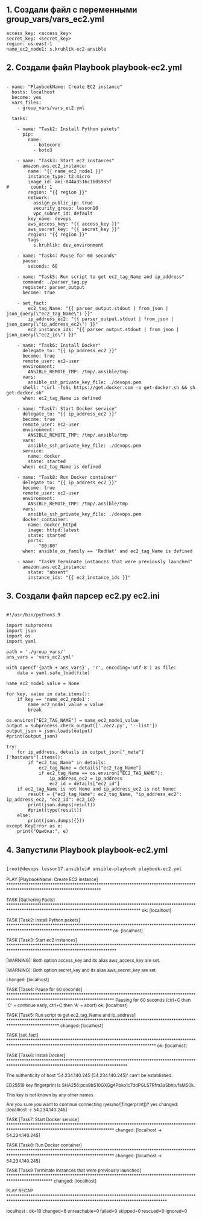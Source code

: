 ## 1. Создали файл с переменными group_vars/vars_ec2.yml

```
access_key: <access_key>
secret_key: <secret_key>
region: us-east-1
name_ec2_node1: s.kruhlik-ec2-ansible

```

## 2. Создали файл Playbook playbook-ec2.yml

```

- name: "PlaybookName: Create EC2 instance"
  hosts: localhost
  become: yes
  vars_files:
    - group_vars/vars_ec2.yml

  tasks:

    - name: "Task2: Install Python pakets"
      pip:
        name:
          - botocore
          - boto3

    - name: "Task3: Start ec2 instances"
      amazon.aws.ec2_instance:
        name: "{{ name_ec2_node1 }}"
        instance_type: t2.micro
        image_id: ami-044a3516c1b05985f
#        count: 1
        region: "{{ region }}"
        network:
          assign_public_ip: true
          security_group: lesson10
          vpc_subnet_id: default
        key_name: devops
        aws_access_key: "{{ access_key }}"
        aws_secret_key: "{{ secret_key }}"
        region: "{{ region }}"
        tags:
          s.kruhlik: dev_environment

    - name: "Task4: Pause for 60 seconds"
      pause:
        seconds: 60
        
    - name: "Task5: Run script to get ec2_tag_Name and ip_address"
      command: ./parser_tag.py
      register: parser_output
      become: true

    - set_fact:
        ec2_tag_Name: "{{ parser_output.stdout | from_json | json_query(\"ec2_tag_Name\") }}"
        ip_address_ec2: "{{ parser_output.stdout | from_json | json_query(\"ip_address_ec2\") }}"
        ec2_instance_ids: "{{ parser_output.stdout | from_json | json_query(\"ec2_id\") }}"

    - name: "Task6: Install Docker"
      delegate_to: "{{ ip_address_ec2 }}"
      become: true
      remote_user: ec2-user
      environment:
        ANSIBLE_REMOTE_TMP: /tmp/.ansible/tmp     
      vars:
        ansible_ssh_private_key_file: ./devops.pem
      shell: "curl -fsSL https://get.docker.com -o get-docker.sh && sh get-docker.sh"
      when: ec2_tag_Name is defined

    - name: "Task7: Start Docker service"
      delegate_to: "{{ ip_address_ec2 }}"
      become: true
      remote_user: ec2-user
      environment:
        ANSIBLE_REMOTE_TMP: /tmp/.ansible/tmp     
      vars:
        ansible_ssh_private_key_file: ./devops.pem
      service:
        name: docker
        state: started
      when: ec2_tag_Name is defined

    - name: "Task8: Run Docker container"
      delegate_to: "{{ ip_address_ec2 }}"
      become: true
      remote_user: ec2-user
      environment:
        ANSIBLE_REMOTE_TMP: /tmp/.ansible/tmp     
      vars:
        ansible_ssh_private_key_file: ./devops.pem
      docker_container:
        name: docker_httpd
        image: httpd:latest
        state: started
        ports:
          - "80:80"
      when: ansible_os_family == 'RedHat' and ec2_tag_Name is defined

    - name: "Task9 Terminate instances that were previously launched"
      amazon.aws.ec2_instance:
        state: "absent"
        instance_ids: "{{ ec2_instance_ids }}"

```

## 3. Создали файл парсер ec2.py ec2.ini

```

#!/usr/bin/python3.9

import subprocess
import json
import os
import yaml

path = './group_vars/'
ans_vars = 'vars_ec2.yml'

with open(f'{path + ans_vars}', 'r', encoding='utf-8') as file:
    data = yaml.safe_load(file)
    
name_ec2_node1_value = None

for key, value in data.items():
    if key == 'name_ec2_node1':
        name_ec2_node1_value = value
        break 
        
os.environ["EC2_TAG_NAME"] = name_ec2_node1_value
output = subprocess.check_output(['./ec2.py', '--list'])
output_json = json.loads(output)
#print(output_json)

try:
    for ip_address, details in output_json["_meta"]["hostvars"].items():
        if "ec2_tag_Name" in details:
            ec2_tag_Name = details["ec2_tag_Name"]
            if ec2_tag_Name == os.environ["EC2_TAG_NAME"]:
                ip_address_ec2 = ip_address
                ec2_id = details["ec2_id"]
    if ec2_tag_Name is not None and ip_address_ec2 is not None:
        result = {"ec2_tag_Name": ec2_tag_Name, "ip_address_ec2": ip_address_ec2, "ec2_id": ec2_id}
        print(json.dumps(result))
        #print(type(result))
    else:
        print(json.dumps({}))
except KeyError as e:
    print("Ошибка:", e)

```

## 4. Запустили Playbook playbook-ec2.yml

```

[root@devops lesson17.ansible]# ansible-playbook playbook-ec2.yml

```

<sub>


PLAY [PlaybookName: Create EC2 instance] *********************************************************************************************************************************

TASK [Gathering Facts] ***************************************************************************************************************************************************
ok: [localhost]

TASK [Task2: Install Python pakets] **************************************************************************************************************************************
ok: [localhost]

TASK [Task3: Start ec2 instances] ****************************************************************************************************************************************

[WARNING]: Both option access_key and its alias aws_access_key are set.

[WARNING]: Both option secret_key and its alias aws_secret_key are set.

changed: [localhost]

TASK [Task4: Pause for 60 seconds] ***************************************************************************************************************************************
Pausing for 60 seconds
(ctrl+C then 'C' = continue early, ctrl+C then 'A' = abort)
ok: [localhost]

TASK [Task5: Run script to get ec2_tag_Name and ip_address] **************************************************************************************************************
changed: [localhost]

TASK [set_fact] **********************************************************************************************************************************************************
ok: [localhost]

TASK [Task6: Install Docker] *********************************************************************************************************************************************

The authenticity of host '54.234.140.245 (54.234.140.245)' can't be established.

ED25519 key fingerprint is SHA256:pca9bS10GXGg4Pbko1c7ddPGLS7Rfm3aSbhb/faMS0k.

This key is not known by any other names

Are you sure you want to continue connecting (yes/no/[fingerprint])? yes
changed: [localhost -> 54.234.140.245]

TASK [Task7: Start Docker service] ***************************************************************************************************************************************
changed: [localhost -> 54.234.140.245]

TASK [Task8: Run Docker container] ***************************************************************************************************************************************
changed: [localhost -> 54.234.140.245]

TASK [Task9 Terminate instances that were previously launched] ***********************************************************************************************************
changed: [localhost]

PLAY RECAP ***************************************************************************************************************************************************************

localhost                  : ok=10   changed=6    unreachable=0    failed=0    skipped=0    rescued=0    ignored=0


</sub>